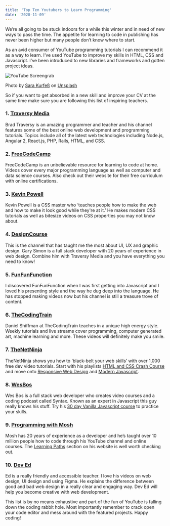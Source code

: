 ```yaml
---
title: 'Top Ten Youtubers to Learn Programming'
date: '2020-11-09'
---
```


We’re all going to be stuck indoors for a while this winter and in need of new ways to pass the time. The appetite for learning to code in publishing has never been higher but many people don’t know where to start.

As an avid consumer of YouTube programming tutorials I can recommend it as a way to learn. I’ve used YouTube to improve my skills in HTML, CSS and Javascript. I’ve been introduced to new libraries and frameworks and gotten project ideas.

![YouTube Screengrab](https://images.unsplash.com/photo-1551817958-c5b51e7b4a33?ixlib=rb-1.2.1&ixid=eyJhcHBfaWQiOjEyMDd9&auto=format&fit=crop&w=600&q=80)

<span>Photo by <a href="https://unsplash.com/@stereophototyp?utm_source=unsplash&amp;utm_medium=referral&amp;utm_content=creditCopyText">Sara Kurfeß</a> on <a href="https://unsplash.com/s/photos/youtube?utm_source=unsplash&amp;utm_medium=referral&amp;utm_content=creditCopyText">Unsplash</a></span>

So if you want to get absorbed in a new skill and improve your CV at the same time make sure you are following this list of inspiring teachers.

### 1. [Traversy Media](https://www.youtube.com/user/TechGuyWeb)

Brad Traversy is an amazing programmer and teacher and his channel features some of the best online web development and programming tutorials. Topics include all of the latest web technologies including Node.js, Angular 2, React.js, PHP, Rails, HTML, and CSS.

### 2. [FreeCodeCamp](https://www.youtube.com/channel/UC8butISFwT-Wl7EV0hUK0BQ)

FreeCodeCamp is an unbelievable resource for learning to code at home. Videos cover every major programming language as well as computer and data science courses. Also check out their website for their free curriculum with online certifications.

### 3. [Kevin Powell](https://www.youtube.com/user/KepowOb)

Kevin Powell is a CSS master who ‘teaches people how to make the web and how to make it look good while they're at it.’ He makes modern CSS tutorials as well as bitesize videos on CSS properties you may not know about.

### 4. [DesignCourse](https://www.youtube.com/user/DesignCourse)

This is the channel that has taught me the most about UI, UX and graphic design. Gary Simon is a full stack developer with 20 years of experience in web design. Combine him with Traversy Media and you have everything you need to know!

### 5. [FunFunFunction](https://www.youtube.com/channel/UCO1cgjhGzsSYb1rsB4bFe4Q)

I discovered FunFunFunction when I was first getting into Javascript and I loved his presenting style and the way he dug deep into the language. He has stopped making videos now but his channel is still a treasure trove of content.

### 6. [TheCodingTrain](https://www.youtube.com/user/shiffman)

Daniel Shiffman at TheCodingTrain teaches in a unique high energy style. Weekly tutorials and live streams cover programming, computer generated art, machine learning and more. These videos will definitely make you smile.

### 7. [TheNetNinja](https://www.youtube.com/channel/UCW5YeuERMmlnqo4oq8vwUpg)

TheNetNinja shows you how to ‘black-belt your web skills’ with over 1,000 free dev video tutorials. Start with his playlists [HTML and CSS Crash Course](https://www.youtube.com/watch?v=hu-q2zYwEYs&list=PL4cUxeGkcC9ivBf_eKCPIAYXWzLlPAm6G) and move onto [Responsive Web Design](https://www.youtube.com/watch?v=3tLb3i7GB38&list=PL4cUxeGkcC9g9Vh9MAA-XKnfJsWZnPZFw) and [Modern Javascript](https://www.youtube.com/watch?v=iWOYAxlnaww&list=PL4cUxeGkcC9haFPT7J25Q9GRB_ZkFrQAc).

### 8. [WesBos](https://www.youtube.com/user/wesbos)

Wes Bos is a full stack web developer who creates video courses and a coding podcast called Syntax. Known as an expert in Javascript this guy really knows his stuff. Try his [30 day Vanilla Javascript course](https://javascript30.com/) to practice your skills.

### 9. [Programming with Mosh](https://www.youtube.com/user/programmingwithmosh)

Mosh has 20 years of experience as a developer and he’s taught over 10 million people how to code through his YouTube channel and online courses. The [Learning Paths](https://codewithmosh.com/p/learning-paths) section on his website is well worth checking out.

### 10. [Dev Ed](https://www.youtube.com/channel/UClb90NQQcskPUGDIXsQEz5Q)

Ed is a really friendly and accessible teacher. I love his videos on web design, UI design and using Figma. He explains the difference between good and bad web design in a really clear and engaging way. Dev Ed will help you become creative with web development.

This list is by no means exhaustive and part of the fun of YouTube is falling down the coding rabbit hole. Most importantly remember to crack open your code editor and mess around with the featured projects. Happy coding!
